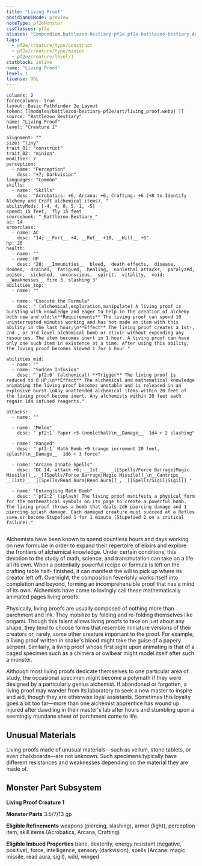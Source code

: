 ```yaml
---
title: "Living Proof"
obsidianUIMode: preview
noteType: pf2eMonster
cssClasses: pf2e
aliases: "Compendium.battlezoo-bestiary-pf2e.pf2e-battlezoo-bestiary.Actor.wclFBoscXaBK7cLP" 
tags:
  - pf2e/creature/type/construct
  - pf2e/creature/type/minion
  - pf2e/creature/level/1
statblock: inline
name: "Living Proof"
level: 1
license: OGL
---
```


```statblock
columns: 2
forcecolumns: true
layout: Basic Pathfinder 2e Layout
token: [[modules/battlezoo-bestiary-pf2e/art/living_proof.webp| ]]
source: "Battlezoo Bestiary"
name: "Living Proof"
level: "Creature 1"

alignment: ""
size: "tiny"
trait_01: "construct"
trait_02: "minion"
modifier: 7
perception:
  - name: "Perception"
    desc: "+7; Darkvision"
languages: "Common"
skills:
  - name: "Skills"
    desc: "Acrobatics: +6, Arcana: +6, Crafting: +6 (+8 to Identify Alchemy and Craft alchemical items), "
abilityMods: [-4, 4, 0, 5, 1, -5]
speed: 15 feet,  fly 15 feet
sourcebook: "_Battlezoo Bestiary_"
ac: 14
armorclass:
  - name: AC
    desc: "14; __Fort__ +4, __Ref__ +10, __Will__ +6"
hp: 20
health:
  - name: ""
  - name: HP
    desc: "20; __Immunities__  bleed,  death effects,  disease,  doomed,  drained,  fatigued,  healing,  nonlethal attacks,  paralyzed,  poison,  sickened,  unconscious,  spirit,  vitality,  void; __Weaknesses__ fire 3, slashing 3"
abilities_top:
  - name: ""

  - name: "Execute the Formula"
    desc: " (alchemical,exploration,manipulate) A living proof is bursting with knowledge and eager to help in the creation of alchemy both new and old;\n**Requirements** The living proof can spend 10 uninterrupted minutes working and has not made an item with this ability in the last hour;\n**Effect** The living proof creates a 1st-, 2nd-, or 3rd-level alchemical bomb or elixir without expending any resources. The item becomes inert in 1 hour. A living proof can have only one such item in existence at a time. After using this ability, the living proof becomes Slowed 1 for 1 hour."

abilities_mid:
  - name: ""
  - name: "Sudden Infusion"
    desc: "`pf2:0` (alchemical) **Trigger** The living proof is reduced to 0 HP;\n**Effect** The alchemical and mathematical knowledge animating the living proof becomes unstable and is released in an explosive burst.\nAny unattended alchemical items within 20 feet of the living proof become inert. Any alchemists within 20 feet each regain 1d4 infused reagents."

attacks:
  - name: ""

  - name: "Melee"
    desc: "`pf2:1` Paper +5 (nonlethal)\n__Damage__  1d4 + 2 slashing"

  - name: "Ranged"
    desc: "`pf2:1` Math Bomb +9 (range increment 20 feet, splash)\n__Damage__  1d6 + 3 force"

  - name: "Arcane Innate Spells"
    desc: "DC 14, attack +6; __1st __  _[[Spells/Force Barrage|Magic Missile]]_, _[[Spells/Force Barrage|Magic Missile]]_\n__Cantrips__  __(1st)__ _[[Spells/Read Aura|Read Aura]]_, _[[Spells/Sigil|Sigil]]_"

  - name: "Entangling Math Bomb"
    desc: "`pf2:2` (splash) The living proof manifests a physical form for the mathematical symbols on its page to create a powerful bomb. The living proof throws a bomb that deals 2d6 piercing damage and 1 piercing splash damage. Each damaged creature must succeed at a Reflex save or become Stupefied 1 for 1 minute (Stupefied 2 on a critical failure)."
 
```



Alchemists have been known to spend countless hours and days working on new formulae in order to expand their repertoire of elixirs and explore the frontiers of alchemical knowledge. Under certain conditions, this devotion to the study of math, science, and transmutation can take on a life all its own. When a potentially powerful recipe or formula is left on the crafting table half- finished, it can manifest the will to pick up where its creator left off. Overnight, the composition feverishly works itself into completion and beyond, forming an incomprehensible proof that has a mind of its own. Alchemists have come to lovingly call these mathematically animated pages living proofs.

Physically, living proofs are usually composed of nothing more than parchment and ink. They mobilize by folding and re-folding themselves like origami. Though this talent allows living proofs to take on just about any shape, they tend to choose forms that resemble miniature versions of their creators or, rarely, some other creature important to the proof. For example, a living proof written in snake's blood might take the guise of a papery serpent. Similarly, a living proof whose first sight upon animating is that of a caged specimen such as a chimera or owlbear might model itself after such a monster.

Although most living proofs dedicate themselves to one particular area of study, the occasional specimen might become a polymath if they were designed by a particularly genius alchemist. If abandoned or forgotten, a living proof may wander from its laboratory to seek a new master to inspire and aid, though they are otherwise loyal assistants. Sometimes this loyalty goes a bit too far—more than one alchemist apprentice has wound up injured after dawdling in their master's lab after hours and stumbling upon a seemingly mundane sheet of parchment come to life.

## Unusual Materials

Living proofs made of unusual materials—such as vellum, stone tablets, or even chalkboards—are not unknown. Such specimens typically have different resistances and weaknesses depending on the material they are made of.

## Monster Part Subsystem

**Living Proof Creature 1**

**Monster Parts** 3.5/7/13 gp

**Eligible Refinements** weapons (piercing, slashing), armor (light), perception item, skill items (Acrobatics, Arcana, Crafting)

**Eligible Imbued Properties** bane, dexterity, energy resistant (negative, positive), force, intelligence, sensory (darkvision), spells (Arcane: magic missile, read aura, sigil), wild, winged
